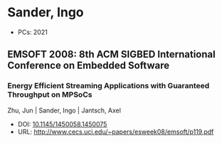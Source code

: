 # Sander, Ingo

* PCs: 2021

## EMSOFT 2008: 8th ACM SIGBED International Conference on Embedded Software

### Energy Efficient Streaming Applications with Guaranteed Throughput on MPSoCs
Zhu, Jun | Sander, Ingo | Jantsch, Axel
* DOI: [10.1145/1450058.1450075](https://doi.org/10.1145/1450058.1450075)
* URL: <http://www.cecs.uci.edu/~papers/esweek08/emsoft/p119.pdf>

